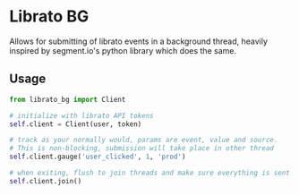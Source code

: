 Librato BG
============


Allows for submitting of librato events in a background thread, heavily inspired by segment.io's python library which does the same.

Usage 
------

```python
from librato_bg import Client

# initialize with librato API tokens
self.client = Client(user, token)

# track as your normally would, params are event, value and source.
# This is non-blocking, submission will take place in other thread
self.client.gauge('user_clicked', 1, 'prod')

# when exiting, flush to join threads and make sure everything is sent
self.client.join()
